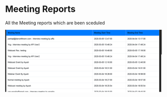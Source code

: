 # Meeting Reports

All the Meeting reports which are been sceduled

![](../.gitbook/assets/image%20%28223%29.png)




